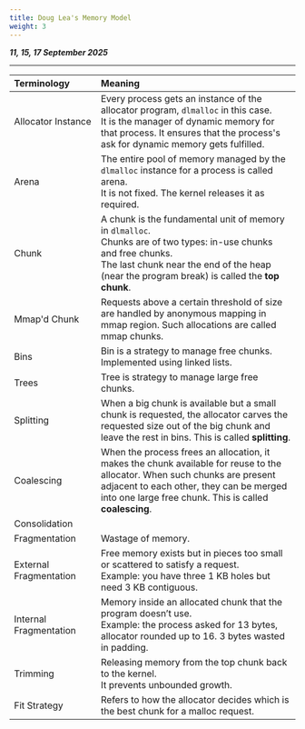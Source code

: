 ```yaml
---
title: Doug Lea's Memory Model
weight: 3
---
```


_**11, 15, 17 September 2025**_

***

<table><thead style="text-align:left"><tr><th width="137">Terminology</th><th>Meaning</th></tr></thead><tbody><tr><td>Allocator Instance</td><td>Every process gets an instance of the allocator program, <code>dlmalloc</code> in this case.<br>It is the manager of dynamic memory for that process. It ensures that the process's ask for dynamic memory gets fulfilled.</td></tr><tr><td>Arena</td><td>The entire pool of memory managed by the <code>dlmalloc</code> instance for a process is called arena.<br>It is not fixed. The kernel releases it as required.</td></tr><tr><td>Chunk</td><td>A chunk is the fundamental unit of memory in <code>dlmalloc</code>.<br>Chunks are of two types: in-use chunks and free chunks.<br>The last chunk near the end of the heap (near the program break) is called the <strong>top chunk</strong>.</td></tr><tr><td>Mmap'd Chunk</td><td>Requests above a certain threshold of size are handled by anonymous mapping in mmap region. Such allocations are called mmap chunks.</td></tr><tr><td>Bins</td><td>Bin is a strategy to manage free chunks.<br>Implemented using linked lists.</td></tr><tr><td>Trees</td><td>Tree is strategy to manage large free chunks.</td></tr><tr><td>Splitting</td><td>When a big chunk is available but a small chunk is requested, the allocator carves the requested size out of the big chunk and leave the rest in bins. This is called <strong>splitting</strong>.</td></tr><tr><td>Coalescing</td><td>When the process frees an allocation, it makes the chunk available for reuse to the allocator. When such chunks are present adjacent to each other, they can be merged into one large free chunk. This is called <strong>coalescing</strong>.</td></tr><tr><td>Consolidation</td><td></td></tr><tr><td>Fragmentation</td><td>Wastage of memory.</td></tr><tr><td>External Fragmentation</td><td>Free memory exists but in pieces too small or scattered to satisfy a request.<br>Example: you have three 1 KB holes but need 3 KB contiguous.</td></tr><tr><td>Internal Fragmentation</td><td>Memory inside an allocated chunk that the program doesn’t use. <br>Example: the process asked for 13 bytes, allocator rounded up to 16. 3 bytes wasted in padding.</td></tr><tr><td>Trimming</td><td>Releasing memory from the top chunk back to the kernel.<br>It prevents unbounded growth.</td></tr><tr><td>Fit Strategy</td><td>Refers to how the allocator decides which is the best chunk for a malloc request.</td></tr></tbody></table>
